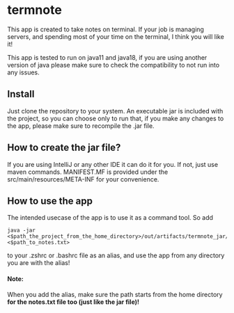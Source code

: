 # termnote

<p>
    This app is created to take notes on terminal. If your job is managing servers,
    and spending most of your time on the terminal, I think you will like it!
</p>
<p>
This app is tested to run on java11 and java18, if you are using another version
of java please make sure to check the compatibility to not run into any issues.
</p>

## Install
<p>
Just clone the repository to your system. An executable jar is included with the project,
so you can choose only to run that, if you make any changes to the app, please make sure
to recompile the .jar file.

## How to create the jar file?
If you are using IntelliJ or any other IDE it can do it for you. If not, just use maven commands. MANIFEST.MF
is provided under the src/main/resources/META-INF for your convenience.

## How to use the app

The intended usecase of the app is to use it as a command tool. So add 
```
java -jar <$path_the_project_from_the_home_directory>/out/artifacts/termnote_jar/termnote.jar <$path_to_notes.txt>
```
to your .zshrc or .bashrc file as an alias, and use the app from any directory you are
with the alias! 
#### Note:
When you add the alias, make sure the path starts from the home directory <b> for the notes.txt file too (just like the jar file)!
</p>
